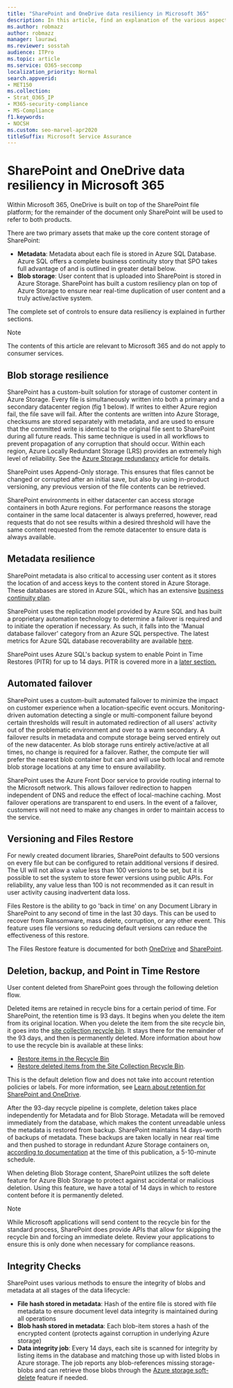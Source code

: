 ```yaml
---
title: "SharePoint and OneDrive data resiliency in Microsoft 365"
description: In this article, find an explanation of the various aspects of data resiliency within SharePoint and OneDrive and Microsoft 365.
ms.author: robmazz
author: robmazz
manager: laurawi
ms.reviewer: sosstah
audience: ITPro
ms.topic: article
ms.service: O365-seccomp
localization_priority: Normal
search.appverid:
- MET150
ms.collection:
- Strat_O365_IP
- M365-security-compliance
- MS-Compliance
f1.keywords:
- NOCSH
ms.custom: seo-marvel-apr2020
titleSuffix: Microsoft Service Assurance
---
```


# SharePoint and OneDrive data resiliency in Microsoft 365

Within Microsoft 365, OneDrive is built on top of the SharePoint file platform; for the remainder of the document only SharePoint will be used to refer to both products.

There are two primary assets that make up the core content storage of SharePoint:

- **Metadata**: Metadata about each file is stored in Azure SQL Database. Azure SQL offers a complete business continuity story that SPO takes full advantage of and is outlined in greater detail below.
- **Blob storage**: User content that is uploaded into SharePoint is stored in Azure Storage. SharePoint has built a custom resiliency plan on top of Azure Storage to ensure near real-time duplication of user content and a truly active/active system.

The complete set of controls to ensure data resiliency is explained in further sections.

>[!Note]
>The contents of this article are relevant to Microsoft 365 and do not apply to consumer services.

## Blob storage resilience

SharePoint has a custom-built solution for storage of customer content in Azure Storage. Every file is simultaneously written into both a primary and a secondary datacenter region (fig 1 below). If writes to either Azure region fail, the file save will fail. After the contents are written into Azure Storage, checksums are stored separately with metadata, and are used to ensure that the committed write is identical to the original file sent to SharePoint during all future reads. This same technique is used in all workflows to prevent propagation of any corruption that should occur. Within each region, Azure Locally Redundant Storage (LRS) provides an extremely high level of reliability. See the [Azure Storage redundancy](https://docs.microsoft.com/azure/storage/common/storage-redundancy-lrs) article for details.

SharePoint uses Append-Only storage. This ensures that files cannot be changed or corrupted after an initial save, but also by using in-product versioning, any previous version of the file contents can be retrieved.

SharePoint environments in either datacenter can access storage containers in both Azure regions. For performance reasons the storage container in the same local datacenter is always preferred, however, read requests that do not see results within a desired threshold will have the same content requested from the remote datacenter to ensure data is always available.

## Metadata resilience

SharePoint metadata is also critical to accessing user content as it stores the location of and access keys to the content stored in Azure Storage. These databases are stored in Azure SQL, which has an extensive [business continuity plan](https://docs.microsoft.com/azure/sql-database/sql-database-business-continuity).

SharePoint uses the replication model provided by Azure SQL and has built a proprietary automation technology to determine a failover is required and to initiate the operation if necessary. As such, it falls into the 'Manual database failover' category from an Azure SQL perspective. The latest metrics for Azure SQL database recoverability are available [here](https://docs.microsoft.com/azure/azure-sql/database/business-continuity-high-availability-disaster-recover-hadr-overview#recover-a-database-to-the-existing-server).

SharePoint uses Azure SQL's backup system to enable Point in Time Restores (PITR) for up to 14 days. PITR is covered more in a [later section.](#deletion-backup-and-point-in-time-restore)

## Automated failover

SharePoint uses a custom-built automated failover to minimize the impact on customer experience when a location-specific event occurs. Monitoring-driven automation detecting a single or multi-component failure beyond certain thresholds will result in automated redirection of all users' activity out of the problematic environment and over to a warm secondary. A failover results in metadata and compute storage being served entirely out of the new datacenter. As blob storage runs entirely active/active at all times, no change is required for a failover. Rather, the compute tier will prefer the nearest blob container but can and will use both local and remote blob storage locations at any time to ensure availability.

SharePoint uses the Azure Front Door service to provide routing internal to the Microsoft network. This allows failover redirection to happen independent of DNS and reduce the effect of local-machine caching. Most failover operations are transparent to end users. In the event of a failover, customers will not need to make any changes in order to maintain access to the service.

## Versioning and Files Restore

For newly created document libraries, SharePoint defaults to 500 versions on every file but can be configured to retain additional versions if desired. The UI will not allow a value less than 100 versions to be set, but it is possible to set the system to store fewer versions using public APIs. For reliability, any value less than 100 is not recommended as it can result in user activity causing inadvertent data loss.

Files Restore is the ability to go 'back in time' on any Document Library in SharePoint to any second of time in the last 30 days. This can be used to recover from Ransomware, mass delete, corruption, or any other event. This feature uses file versions so reducing default versions can reduce the effectiveness of this restore.

The Files Restore feature is documented for both [OneDrive](https://support.office.com/article/restore-your-onedrive-fa231298-759d-41cf-bcd0-25ac53eb8a15) and [SharePoint](https://support.office.com/article/Restore-a-document-library-317791c3-8bd0-4dfd-8254-3ca90883d39a).

## Deletion, backup, and Point in Time Restore

User content deleted from SharePoint goes through the following deletion flow.

Deleted items are retained in recycle bins for a certain period of time. For SharePoint, the retention time is 93 days. It begins when you delete the item from its original location. When you delete the item from the site recycle bin, it goes into the [site collection recycle bin](https://support.office.com/article/restore-deleted-items-from-the-site-collection-recycle-bin-5fa924ee-16d7-487b-9a0a-021b9062d14b). It stays there for the remainder of the 93 days, and then is permanently deleted. More information about how to use the recycle bin is available at these links:

- [Restore items in the Recycle Bin](https://support.office.com/article/Restore-items-in-the-Recycle-Bin-of-a-SharePoint-site-6df466b6-55f2-4898-8d6e-c0dff851a0be)
- [Restore deleted items from the Site Collection Recycle Bin](https://support.office.com/article/Restore-deleted-items-from-the-site-collection-recycle-bin-5fa924ee-16d7-487b-9a0a-021b9062d14b).

This is the default deletion flow and does not take into account retention policies or labels. For more information, see [Learn about retention for SharePoint and OneDrive](https://docs.microsoft.com/microsoft-365/compliance/retention-policies-sharepoint).

After the 93-day recycle pipeline is complete, deletion takes place independently for Metadata and for Blob Storage. Metadata will be removed immediately from the database, which makes the content unreadable unless the metadata is restored from backup. SharePoint maintains 14 days-worth of backups of metadata. These backups are taken locally in near real time and then pushed to storage in redundant Azure Storage containers on, [according to documentation](https://docs.microsoft.com/azure/sql-database/sql-database-automated-backups) at the time of this publication, a 5-10-minute schedule.

When deleting Blob Storage content, SharePoint utilizes the soft delete feature for Azure Blob Storage to protect against accidental or malicious deletion. Using this feature, we have a total of 14 days in which to restore content before it is permanently deleted.

>[!Note]
>While Microsoft applications will send content to the recycle bin for the standard process, SharePoint does provide APIs that allow for skipping the recycle bin and forcing an immediate delete. Review your applications to ensure this is only done when necessary for compliance reasons.

## Integrity Checks

SharePoint uses various methods to ensure the integrity of blobs and metadata at all stages of the data lifecycle:

- **File hash stored in metadata**: Hash of the entire file is stored with file metadata to ensure document level data integrity is maintained during all operations
- **Blob hash stored in metadata**: Each blob-item stores a hash of the encrypted content (protects against corruption in underlying Azure storage)
- **Data integrity job**: Every 14 days, each site is scanned for integrity by listing items in the database and matching those up with listed blobs in Azure storage. The job reports any blob-references missing storage-blobs and can retrieve those blobs through the [Azure storage soft-delete](https://docs.microsoft.com/azure/storage/blobs/soft-delete-blob-overview) feature if needed.
